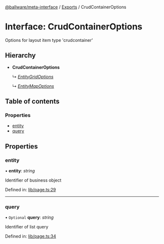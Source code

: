 [@ballware/meta-interface](../README.md) / [Exports](../modules.md) / CrudContainerOptions

# Interface: CrudContainerOptions

Options for layout item type 'crudcontainer'

## Hierarchy

* **CrudContainerOptions**

  ↳ [*EntityGridOptions*](entitygridoptions.md)

  ↳ [*EntityMapOptions*](entitymapoptions.md)

## Table of contents

### Properties

- [entity](crudcontaineroptions.md#entity)
- [query](crudcontaineroptions.md#query)

## Properties

### entity

• **entity**: *string*

Identifier of business object

Defined in: [lib/page.ts:29](https://github.com/ballware/ballware-client/blob/69c8328/libs/meta-interface/src/lib/page.ts#L29)

___

### query

• `Optional` **query**: *string*

Identifier of list query

Defined in: [lib/page.ts:34](https://github.com/ballware/ballware-client/blob/69c8328/libs/meta-interface/src/lib/page.ts#L34)
